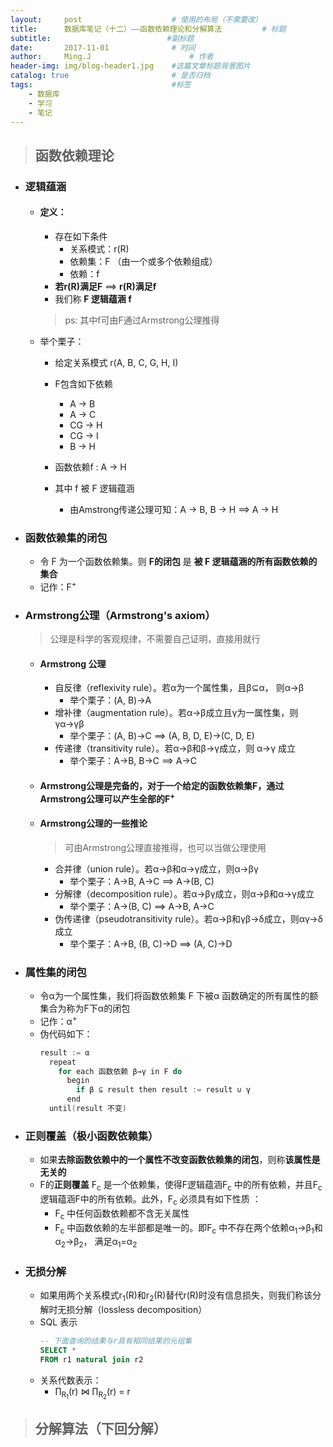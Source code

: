 ```yaml
---
layout:     post                    # 使用的布局（不需要改）
title:      数据库笔记（十二）——函数依赖理论和分解算法         # 标题
subtitle:                          #副标题
date:       2017-11-01              # 时间
author:     Ming.J                      # 作者
header-img: img/blog-header1.jpg    #这篇文章标题背景图片
catalog: true                       # 是否归档
tags:                               #标签
    - 数据库
    - 学习
    - 笔记
---
```


> ## 函数依赖理论

- ### 逻辑蕴涵
  - #### 定义：
    - 存在如下条件
      - 关系模式：r(R)
      - 依赖集：F （由一个或多个依赖组成）
      - 依赖：f
    - **若r(R)满足F** ==> **r(R)满足f**
    - 我们称 **F 逻辑蕴涵 f**
    > ps: 其中f可由F通过Armstrong公理推得
  - 举个栗子：
    - 给定关系模式 r(A, B, C, G, H, I)

    - F包含如下依赖
      - A &rarr; B
      - A &rarr; C
      - CG &rarr; H
      - CG &rarr; I
      - B &rarr; H
    - 函数依赖f : A &rarr; H
    - 其中 f 被 F 逻辑蕴涵
      - 由Amstrong传递公理可知：A &rarr; B, B &rarr; H ==> A &rarr; H
- ### 函数依赖集的闭包
  - 令 F 为一个函数依赖集。则 **F的闭包** 是 **被 F 逻辑蕴涵的所有函数依赖的集合**
  - 记作：F<sup>+</sup>
- ### Armstrong公理（Armstrong's axiom）
  > 公理是科学的客观规律，不需要自己证明，直接用就行

  - #### Armstrong 公理
    - 自反律（reflexivity rule）。若α为一个属性集，且β⊆α， 则α&rarr;β
      - 举个栗子：(A, B)&rarr;A
    - 增补律（augmentation rule）。若α&rarr;β成立且γ为一属性集，则γα&rarr;γβ
      - 举个栗子：(A, B)&rarr;C ==> (A, B, D, E)&rarr;(C, D, E)
    - 传递律（transitivity rule）。若α&rarr;β和β&rarr;γ成立，则 α&rarr;γ 成立
      - 举个栗子：A&rarr;B, B&rarr;C ==> A&rarr;C
  - #### Armstrong公理是完备的，对于一个给定的函数依赖集F，通过Armstrong公理可以产生全部的F<sup>+</sup>
  - #### Armstrong公理的一些推论
    > 可由Armstrong公理直接推得，也可以当做公理使用

    - 合并律（union rule）。若α&rarr;β和α&rarr;γ成立，则α&rarr;βγ
      - 举个栗子：A&rarr;B, A&rarr;C ==> A&rarr;(B, C)
    - 分解律（decomposition rule）。若α&rarr;βγ成立，则α&rarr;β和α&rarr;γ成立
      - 举个栗子：A&rarr;(B, C) ==> A&rarr;B, A&rarr;C
    - 伪传递律（pseudotransitivity rule）。若α&rarr;β和γβ&rarr;δ成立，则αγ&rarr;δ成立
      - 举个栗子：A&rarr;B, (B, C)&rarr;D ==> (A, C)&rarr;D
- ### 属性集的闭包
  - 令α为一个属性集，我们将函数依赖集 F 下被α 函数确定的所有属性的额集合为称为F下α的闭包
  - 记作：α<sup>+</sup>
  - 伪代码如下：
    ```c
    result := α
      repeat
        for each 函数依赖 β→γ in F do
          begin
            if β ⊆ result then result := result ∪ γ
          end
      until(result 不变)
    ```
- ### 正则覆盖（极小函数依赖集）
  - 如果**去除函数依赖中的一个属性不改变函数依赖集的闭包**，则称**该属性是无关的**
  - F的**正则覆盖** F<sub>c</sub> 是一个依赖集，使得F逻辑蕴涵F<sub>c</sub> 中的所有依赖，并且F<sub>c</sub> 逻辑蕴涵F中的所有依赖。此外，F<sub>c</sub> 必须具有如下性质 ：
    - F<sub>c</sub> 中任何函数依赖都不含无关属性
    - F<sub>c</sub> 中函数依赖的左半部都是唯一的。即F<sub>c</sub> 中不存在两个依赖α<sub>1</sub>&rarr;β<sub>1</sub>和α<sub>2</sub>&rarr;β<sub>2</sub>， 满足α<sub>1</sub>=α<sub>2</sub>
- ### 无损分解
  - 如果用两个关系模式r<sub>1</sub>(R)和r<sub>2</sub>(R)替代r(R)时没有信息损失，则我们称该分解时无损分解（lossless decomposition）
  - SQL 表示
    ```sql
    -- 下面查询的结果与r具有相同结果的元组集
    SELECT *
    FROM r1 natural join r2
    ```
  - 关系代数表示：
    - ∏<sub>R<sub>1</sub></sub>(r) ⋈ ∏<sub>R<sub>2</sub></sub>(r) = r

> ## 分解算法（下回分解）
